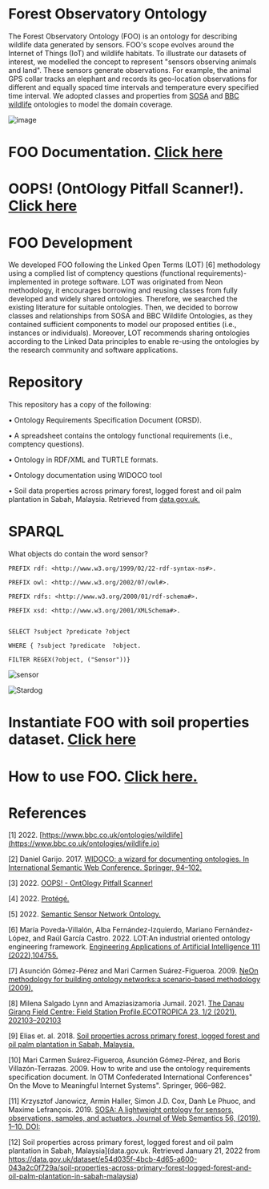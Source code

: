 # Forest Observatory Ontology 

The Forest Observatory Ontology (FOO) is an ontology for describing wildlife data generated by sensors. FOO's scope evolves around the Internet of Things (IoT) and wildlife habitats. To illustrate our datasets of interest, we modelled the concept to represent "sensors observing animals and land". These sensors generate observations. For example, the animal GPS collar tracks an elephant and records its geo-location observations for different and equally spaced time intervals and temperature every specified time interval. We adopted classes and properties from [SOSA](https://doi.org/10.1016/j.websem.2018.06.003) and [BBC wildlife](https://www.bbc.co.uk/ontologies/wildlife.io) ontologies to model the domain coverage.



![image](https://user-images.githubusercontent.com/57564713/185769396-6a963789-43da-4993-9273-cf2c37256595.png)




# FOO Documentation. [Click here](https://github.com/Naeima/Forest-Observatory-Ontology/releases/download/v1.1.3/index-en.html)


# OOPS! (OntOlogy Pitfall Scanner!). [Click here](https://github.com/Naeima/Forest-Observatory-Ontology/releases/download/Oops!ResultsV1.0.0/oopsresult.png)


# FOO Development

We developed FOO following the Linked Open Terms (LOT) [6] methodology using a complied list of comptency questions (functional requirements)- implemented in protege software.  LOT  was originated from Neon methodology, it encourages borrowing and reusing classes from fully developed and widely shared ontologies. Therefore, we searched the existing literature for suitable ontologies. Then, we decided to borrow classes and relationships from SOSA and BBC Wildlife Ontologies, as they contained sufficient components to model our proposed entities (i.e., instances or individuals). Moreover, LOT recommends sharing ontologies according to the Linked Data principles to enable re-using the ontologies by the research community and software applications. 



# Repository

This repository has a copy of the following:

•	Ontology Requirements Specification Document (ORSD).

•	A spreadsheet contains the ontology functional requirements (i.e., comptency questions). 

•	Ontology in RDF/XML and TURTLE formats.

•	Ontology documentation using WIDOCO tool

•	Soil data properties across primary forest, logged forest and oil palm plantation in Sabah, Malaysia. 
Retrieved from [data.gov.uk.](https://data.gov.uk/dataset/e54d035f-4bcb-4d65-a600-043a2c0f729a/soil-properties-across-primary-forest-logged-forest-and-oil-palm-plantation-in-sabah-malaysia)



# SPARQL 
What objects do contain the word sensor? 

    PREFIX rdf: <http://www.w3.org/1999/02/22-rdf-syntax-ns#>.

    PREFIX owl: <http://www.w3.org/2002/07/owl#>.

    PREFIX rdfs: <http://www.w3.org/2000/01/rdf-schema#>.

    PREFIX xsd: <http://www.w3.org/2001/XMLSchema#>.


    SELECT ?subject ?predicate ?object

    WHERE { ?subject ?predicate  ?object.
    
    FILTER REGEX(?object, ("Sensor"))}
    

![sensor](https://user-images.githubusercontent.com/57564713/185769348-497951cf-6b9d-465b-98f8-8a67b99121df.png)


![Stardog](https://user-images.githubusercontent.com/57564713/187270662-9236804f-3e1c-4425-a8c1-535e2a96776e.png)

# Instantiate FOO with soil properties dataset. [Click here](https://github.com/Naeima/Forest-Observatory-Ontology/releases/tag/Soil-Data-v1.0.0)


# How to use FOO. [Click here.](https://github.com/Naeima/Forest-Observatory-Ontology/releases/tag/How-to-run-FOO-v1.0.0)



# References

[1] 2022. [https://www.bbc.co.uk/ontologies/wildlife](https://www.bbc.co.uk/ontologies/wildlife.io)

[2] Daniel Garijo. 2017. [WIDOCO: a wizard for documenting ontologies. In International Semantic Web Conference. Springer,
94–102.](https://dgarijo.github.io/Widoco/)

[3] 2022. [OOPS! - OntOlogy Pitfall Scanner!](https://oops.linkeddata.es/)

[4] 2022. [Protégé.](https://protege.stanford.edu/)

[5] 2022. [Semantic Sensor Network Ontology.](https://www.w3.org/TR/vocab-ssn/)

[6] María Poveda-Villalón, Alba Fernández-Izquierdo, Mariano Fernández-López, and Raúl García Castro. 2022. LOT:An industrial oriented ontology engineering framework. [Engineering Applications of Artificial Intelligence 111 (2022),104755.](https://www.sciencedirect.com/science/article/pii/S0952197622000525)

[7] Asunción Gómez-Pérez and Mari Carmen Suárez-Figueroa. 2009. [NeOn methodology for building ontology networks:a scenario-based methodology (2009),](https://oa.upm.es/5475/1/INVE_MEM_2009_64399.pdf)

[8] Milena Salgado Lynn and Amaziasizamoria Jumail. 2021. [The Danau Girang Field Centre: Field Station Profile.ECOTROPICA 23, 1/2 (2021), 202103–202103](https://www.ecotropica.eu/index.php/ecotropica/article/view/86/26)

[9] Elias et. al. 2018. [Soil properties across primary forest, logged forest and oil palm plantation in Sabah, Malaysia.](https://doi.org/10.5285/7e046092-8405-41b8-9e38-67a844bb9e7d)

[10] Mari Carmen Suárez-Figueroa, Asunción Gómez-Pérez, and Boris Villazón-Terrazas. 2009. How to write and use
the ontology requirements specification document. In OTM Confederated International Conferences" On the Move to
Meaningful Internet Systems". Springer, 966–982.

[11] Krzysztof Janowicz, Armin Haller, Simon J.D. Cox, Danh Le Phuoc, and Maxime Lefrançois. 2019. 
[SOSA: A lightweight ontology for sensors, observations, samples, and actuators. Journal of Web Semantics 56, (2019), 1–10. DOI:](https://doi.org/10.1016/j.websem.2018.06.003)

[12] Soil properties across primary forest, logged forest and oil palm plantation in Sabah, Malaysia](data.gov.uk. Retrieved January 21, 2022 from https://data.gov.uk/dataset/e54d035f-4bcb-4d65-a600-043a2c0f729a/soil-properties-across-primary-forest-logged-forest-and-oil-palm-plantation-in-sabah-malaysia)




